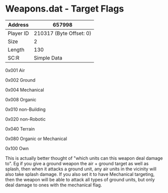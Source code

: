 #  Weapons.dat - Target Flags
Address   | 657998
----------|-------------
Player ID | 210317 (Byte Offset: 0)
Size 	  | 2
Length 	  | 130
SC:R      | Simple Data

0x001 Air
0x002 Ground
0x004 Mechanical
0x008 Organic
0x010 non-Building
0x020 non-Robotic
0x040 Terrain
0x080 Organic or Mechanical
0x100 Own

This is actually better thought of "which units can this weapon deal damage to". Eg if you give a ground weapon the air + ground target as well as splash, then when it attacks a ground unit, any air units in the vicinity will also take splash damage. If you also set it to have Mechanical targeting, then the weapon will be able to attack all types of ground units, but only deal damage to ones with the mechanical flag.
